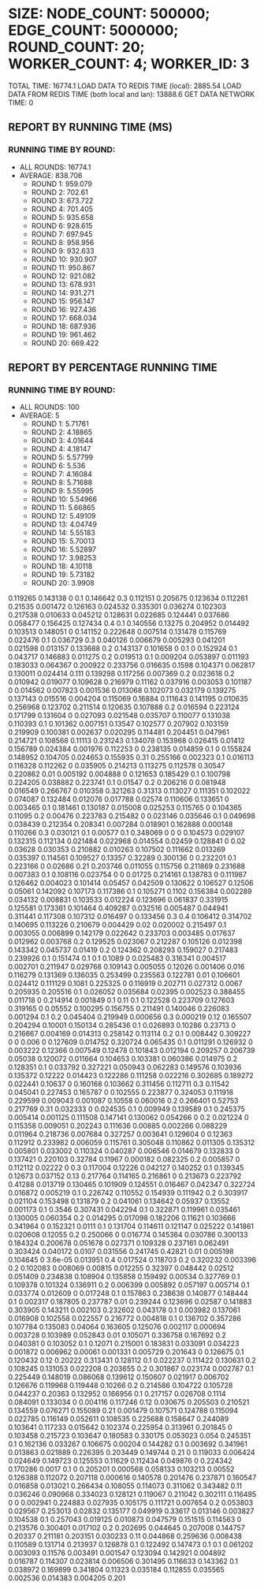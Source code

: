 
# SIZE: NODE_COUNT: 500000; EDGE_COUNT: 5000000; ROUND_COUNT: 20; WORKER_COUNT: 4; WORKER_ID: 3
 TOTAL TIME: 16774.1
 LOAD DATA TO REDIS TIME (local): 2885.54
 LOAD DATA FROM REDIS TIME (both local and lan): 13888.6
 GET DATA NETWORK TIME: 0

## REPORT BY RUNNING TIME (MS)

 ### RUNNING TIME BY ROUND:

  + ALL ROUNDS: 16774.1
  + AVERAGE: 838.706
     + ROUND 1: 959.079
     + ROUND 2: 702.61
     + ROUND 3: 673.722
     + ROUND 4: 701.405
     + ROUND 5: 935.658
     + ROUND 6: 928.615
     + ROUND 7: 697.945
     + ROUND 8: 958.956
     + ROUND 9: 932.633
     + ROUND 10: 930.907
     + ROUND 11: 950.867
     + ROUND 12: 921.082
     + ROUND 13: 678.931
     + ROUND 14: 931.271
     + ROUND 15: 956.147
     + ROUND 16: 927.436
     + ROUND 17: 668.034
     + ROUND 18: 687.936
     + ROUND 19: 961.462
     + ROUND 20: 669.422

## REPORT BY PERCENTAGE RUNNING TIME

 ### RUNNING TIME BY ROUND:

  + ALL ROUNDS: 100
  + AVERAGE: 5
     + ROUND 1: 5.71761
     + ROUND 2: 4.18865
     + ROUND 3: 4.01644
     + ROUND 4: 4.18147
     + ROUND 5: 5.57799
     + ROUND 6: 5.536
     + ROUND 7: 4.16084
     + ROUND 8: 5.71688
     + ROUND 9: 5.55995
     + ROUND 10: 5.54966
     + ROUND 11: 5.66865
     + ROUND 12: 5.49109
     + ROUND 13: 4.04749
     + ROUND 14: 5.55183
     + ROUND 15: 5.70013
     + ROUND 16: 5.52897
     + ROUND 17: 3.98253
     + ROUND 18: 4.10118
     + ROUND 19: 5.73182
     + ROUND 20: 3.9908

0.119265 0.143138 0 0.1 0.146642 0.3 0.112151 0.205675 0.123634 0.112261 0.21535 0.001472 0.126163 0.024532 0.335301 0.036274 0.102303 0.217538 0.010633 0.045212 0.128631 0.022685 0.124441 0.037686 0.058477 0.156425 0.127434 0.4 0.1 0.140556 0.13275 0.204952 0.014492 0.103513 0.148051 0 0.141152 0.222648 0.007514 0.131478 0.115769 0.022476 0.1 0.036729 0.3 0.040126 0.006679 0.005293 0.041201 0.021598 0.013157 0.133688 0.2 0.143137 0.101658 0 0.1 0 0.152924 0.1 0.043717 0.146883 0.011275 0.2 0.019513 0.1 0.009204 0.053897 0.011193 0.183033 0.064367 0.200922 0.233756 0.016635 0.1598 0.104371 0.062817 0.130011 0.024414 0.111 0.139298 0.117256 0.007369 0.2 0.023618 0.2 0.010942 0.019077 0.109628 0.216979 0.11162 0.037916 0.003053 0.101187 0 0.014562 0.007823 0.001536 0.013068 0.102073 0.032179 0.139275 0.137143 0.015516 0.004204 0.115069 0.16884 0.111643 0.141195 0.010635 0.256968 0.123702 0.211514 0.120635 0.107888 0.2 0.016594 0.223124 0.171799 0.131604 0 0.027093 0.021548 0.035707 0.110077 0.131038 0.110393 0.1 0.101362 0.007151 0.13547 0.102577 0.207902 0.103159 0.219909 0.100381 0.002637 0.020295 0.114481 0.204451 0.047961 0.214721 0.108568 0.11113 0.231243 0.134078 0.153968 0.026415 0.01412 0.156789 0.024384 0.001976 0.112253 0 0.238135 0.014859 0.1 0 0.155824 0.148952 0.104705 0.024653 0.155935 0.31 0.255166 0.002323 0.1 0.016113 0.116328 0.112262 0 0.035905 0.214213 0.113275 0.112578 0.30547 0.220862 0.01 0.005192 0.004888 0 0.121653 0.185429 0.1 0.100798 0.224205 0.038882 0.223741 0.1 0.01547 0.2 0.206216 0 0.081948 0.016549 0.266767 0.010358 0.321263 0.31313 0.113027 0.111351 0.102022 0.074087 0.132484 0.012076 0.017788 0.02574 0.110606 0.133651 0 0.003465 0.1 0.181461 0.130187 0.015008 0.025253 0.115765 0 0.104365 0.11095 0.2 0.00476 0.223783 0.215482 0 0.023146 0.035646 0.1 0.049698 0.038439 0.212354 0.208341 0.007284 0.018901 0.162888 0.000148 0.110266 0.3 0.030121 0.1 0.00577 0.1 0.348069 0 0 0 0.104573 0.029107 0.132315 0.112134 0.021484 0.022968 0.014554 0.02459 0.128841 0 0.02 0.03628 0.030353 0.210882 0.010263 0.107502 0.111662 0.013269 0.035397 0.114561 0.109527 0.13357 0.32289 0.300136 0 0.232201 0.1 0.223166 0 0.02686 0.21 0.203746 0.011055 0.115756 0.211869 0.231688 0.007383 0.1 0.108116 0.023754 0 0 0.01725 0.214161 0.138783 0 0.111987 0.126462 0.004023 0.101414 0.05457 0.042509 0.130622 0.106527 0.12506 0.05061 0.142092 0.107173 0.117386 0.1 0.105271 0.1102 0.156384 0.002289 0.034132 0.008831 0.103533 0.012224 0.123696 0.061837 0.331915 0.125581 0.173361 0.101464 0.409287 0.032516 0.005487 0.044941 0.311441 0.117308 0.107312 0.016497 0 0.133456 0.3 0.4 0.106412 0.314702 0.140695 0.113226 0.210679 0.004429 0.02 0.020002 0.215497 0.1 0.003055 0.006899 0.142179 0.022642 0.233703 0.003485 0.017637 0.012962 0.003768 0.2 0.129525 0.023067 0.212287 0.105126 0.012398 0.143342 0.045737 0.01419 0.2 0.124362 0.208293 0.159027 0.217483 0.239926 0.1 0.151474 0.1 0.1 0.1089 0 0.025483 0.316341 0.004517 0.002701 0.211947 0.029768 0.109143 0.005055 0.12026 0.001406 0.016 0.116279 0.131369 0.136035 0.253499 0.235563 0.122781 0.01 0.106601 0.024412 0.111129 0.1081 0.225325 0 0.116919 0.202711 0.027312 0.0067 0.205935 0.205516 0.1 0.026052 0.035684 0.02395 0.002523 0.388455 0.011718 0 0.214914 0.001849 0.1 0.11 0.1 0.122528 0.223709 0.127603 0.319165 0 0.05552 0.100295 0.156755 0.211491 0.140046 0.226083 0.001294 0.1 0.2 0.045404 0.219949 0.000656 0.3 0.000219 0.12 0.165507 0.204294 0.10001 0.150134 0.285436 0.1 0.026893 0.10286 0.23713 0 0.216667 0.004169 0.014313 0.258142 0.113114 0.2 0.1 0.008442 0.309227 0 0 0.006 0 0.127609 0.014752 0.320724 0.065435 0.1 0.011291 0.126932 0 0.003222 0.12366 0.007549 0.12478 0.101843 0.012194 0.209257 0.206739 0.05038 0.120072 0.011664 0.104653 0.103381 0.060386 0.014975 0.2 0.128351 0.1 0.033792 0.327221 0.050943 0.062283 0.149576 0.103936 0.135372 0.12222 0.014423 0.122286 0.111258 0.022216 0.302685 0.189272 0.022441 0.10637 0 0.160168 0.103662 0.311456 0.112711 0.3 0.11542 0.045041 0.227453 0.165787 0 0.102555 0.223877 0.324053 0.111918 0.229599 0.009043 0.001087 0.10558 0.060016 0.2 0.266401 0.52753 0.217769 0.31 0.032333 0 0.024535 0.1 0.009949 0.139589 0.1 0.245375 0.005414 0.001125 0.111508 0.147141 0.130062 0.054266 0 0.2 0.021224 0 0.115358 0.009051 0.202243 0.111636 0.00885 0.002266 0.088229 0.011964 0.218736 0.007684 0.327257 0.003641 0.129604 0 0.12363 0.112912 0.233982 0.006059 0.115761 0.305048 0.110862 0.011305 0.135312 0.005801 0.033002 0.110324 0.040287 0.006546 0.014679 0.132833 0 0.137421 0.220103 0.32784 0.11967 0.000182 0.082325 0.2 0.005857 0 0.112112 0.02222 0 0.3 0.117004 0.12226 0.042127 0.140252 0.1 0.139345 0.12673 0.037152 0.13 0.217764 0.114165 0.216861 0 0.213673 0.223792 0.41288 0.013719 0.130465 0.101909 0.124551 0.016467 0.042347 0.322724 0.016872 0.005219 0.1 0.226742 0.110552 0.154939 0.111942 0.2 0.303917 0.021104 0.153498 0.131879 0.2 0.041061 0.134642 0.05937 0.13552 0.001173 0.1 0.3546 0.307431 0.042294 0.1 0.322871 0.119961 0.035461 0.130005 0.060354 0.2 0.014295 0.017098 0.182206 0.11621 0.103666 0.341964 0 0.152321 0.0111 0.1 0.131704 0.114611 0.121147 0.025222 0.141861 0.020608 0.12055 0.2 0.250066 0 0.016774 0.145364 0.030786 0.300133 0.184324 0.200678 0.051678 0.027371 0.109328 0.237161 0.062491 0.303424 0.040172 0.0107 0.031556 0.241745 0.42821 0.01 0.005198 0.104645 0 3.6e-05 0.013951 0.4 0.017524 0.118703 0.2 0.320232 0.003396 0.2 0.102083 0.008069 0.00815 0.012255 0.32397 0.048442 0.02512 0.051409 0.234838 0.108904 0.135858 0.159492 0.00534 0.327769 0.1 0.109378 0.101324 0.136911 0.2 0.006399 0.005892 0.057197 0.005714 0.1 0.033774 0.012609 0 0.017248 0.1 0.157863 0.238638 0.140877 0.148444 0.1 0.002317 0.187805 0.237787 0.01 0.239244 0.123696 0.02587 0.141883 0.303905 0.143211 0.002103 0.232602 0.043178 0.1 0.003982 0.137061 0.016908 0.102558 0.022557 0.216772 0.004818 0.1 0.136702 0.357286 0.107784 0.135083 0.04064 0.163605 0.125076 0.002117 0.000694 0.003728 0.103989 0.052843 0.01 0.105071 0.336758 0.167692 0.2 0.040381 0 0.103052 0.1 0.12071 0.215001 0.183831 0.033091 0.034223 0.001872 0.006962 0.00061 0.001331 0.005729 0.201643 0 0.126675 0.1 0.120432 0.12 0.20222 0.313431 0.128112 0.1 0.022237 0.111422 0.130631 0.2 0.108245 0.131053 0.022208 0.203655 0.2 0.301867 0.023174 0.002787 0.1 0.225449 0.148019 0.086068 0.139612 0.150607 0.021917 0.006702 0.126676 0.119968 0.119448 0.10266 0.2 0.214586 0.104722 0.105728 0.044237 0.20363 0.132952 0.166956 0.1 0.217157 0.026708 0.1114 0.084091 0.133034 0 0.004116 0.117246 0.12 0.030675 0.205503 0.210521 0.134559 0.076271 0.155089 0.21 0.001479 0.107571 0.124788 0.115094 0.022785 0.116149 0.052611 0.108535 0.225688 0.158647 0.244089 0.103641 0.117233 0.015642 0.102374 0.225954 0.313961 0.201845 0 0.103458 0.215723 0.103647 0.180583 0.330175 0.053023 0.054 0.245351 0.1 0.162136 0.033267 0.106675 0.00204 0.144282 0.1 0.003692 0.341961 0.013863 0.021889 0.226395 0.203449 0.149744 0.21 0 0.119033 0.006424 0.024649 0.149723 0.125553 0.11629 0.112434 0.049876 0 0.224342 0.170286 0.0017 0.1 0 0.205201 0.000568 0.058133 0.103213 0.00552 0.126388 0.112072 0.207118 0.000616 0.140578 0.201476 0.237871 0.160547 0.016858 0.013021 0.266434 0.108055 0.114073 0.311062 0.343482 0.11 0.036246 0.090968 0.334023 0.128121 0.119067 0.211042 0.302111 0.116495 0 0 0.002941 0.224883 0.027935 0.105175 0.111721 0.007654 0.2 0.053803 0.029567 0.253013 0.02832 0.135177 0.049919 0.33617 0.013146 0.003827 0.104538 0.1 0.257043 0.019125 0.010873 0.047579 0.151515 0.114563 0 0.213576 0.300401 0.017102 0.2 0.202695 0.044645 0.207008 0.144757 0.20337 0.211181 0.203151 0.030233 0.11 0.044868 0.259636 0.008438 0.110589 0.131714 0.213937 0.126878 0.1 0.122492 0.147473 0.1 0.1 0.061202 0.003093 0.11576 0.003491 0.001547 0.123094 0.142921 0.004892 0.016787 0.114307 0.023814 0.006506 0.301495 0.116633 0.143362 0.1 0.038972 0.169899 0.341804 0.11323 0.035184 0.112855 0.035565 0.002536 0.014383 0.004205 0.201 